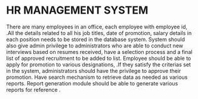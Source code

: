# HR MANAGEMENT SYSTEM

There are many employees in an office, each employee with employee id, .All the details related to all his job titles, date of promotion, salary details in each position needs to be stored in the database system. System should also give admin privilege to administrators who are able to conduct new interviews based on resumes received, have a selection process and a final list of approved recruitment to be added to list. Employee should be able to apply for promotion to various designations, .If they satisfy the criterias set in the system, administrators should have the privilege to approve their promotion. Have search mechanism to retrieve data as needed as various reports. Report generation module should be able to generate various reports for reference .
